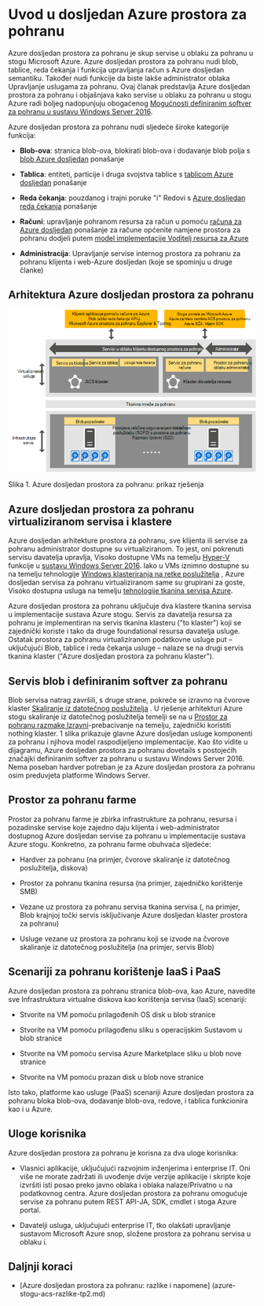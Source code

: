 <properties
    pageTitle="Uvod u dosljedan Azure prostora za pohranu | Microsoft Azure"
    description="Dodatne informacije o Azure dosljedan prostora za pohranu"
    services="azure-stack"
    documentationCenter=""
    authors="AniAnirudh"
    manager="darmour"
    editor=""/>

<tags
    ms.service="azure-stack"
    ms.workload="na"
    ms.tgt_pltfrm="na"
    ms.devlang="na"
    ms.topic="get-started-article"
    ms.date="09/26/2016"
    ms.author="anirudha"/>

# <a name="introduction-to-azure-consistent-storage"></a>Uvod u dosljedan Azure prostora za pohranu
Azure dosljedan prostora za pohranu je skup servise u oblaku za pohranu u stogu Microsoft Azure. Azure dosljedan prostora za pohranu nudi blob, tablice, reda čekanja i funkcija upravljanja račun s Azure dosljedan semantiku. Također nudi funkcije da biste lakše administrator oblaka Upravljanje uslugama za pohranu. Ovaj članak predstavlja Azure dosljedan prostora za pohranu i objašnjava kako servise u oblaku za pohranu u stogu Azure radi boljeg nadopunjuju obogaćenog [Mogućnosti definiranim softver za pohranu u sustavu Windows Server 2016](https://blogs.technet.microsoft.com/windowsserver/2016/04/14/ten-reasons-youll-love-windows-server-2016-5-software-defined-storage/).

Azure dosljedan prostora za pohranu nudi sljedeće široke kategorije funkcija:

- **Blob-ova**: stranica blob-ova, blokirati blob-ova i dodavanje blob polja s   [blob Azure dosljedan](https://msdn.microsoft.com/library/azure/dd179355.aspx#Anchor_1) 
   ponašanje

- **Tablica**: entiteti, particije i druga svojstva tablice s   [tablicom Azure dosljedan](https://msdn.microsoft.com/library/azure/dd179355.aspx#Anchor_3) 
   ponašanje

- **Reda čekanja**: pouzdanog i trajni poruke "i" Redovi s   [Azure dosljedan reda čekanja](https://msdn.microsoft.com/library/azure/dd179355.aspx#Anchor_2) 
   ponašanje

- **Računi**: upravljanje pohranom resursa za račun u pomoću   [računa za Azure dosljedan](https://azure.microsoft.com/documentation/articles/storage-create-storage-account/) 
   ponašanje za račune općenite namjene prostora za pohranu dodjeli putem [model implementacije Voditelj resursa za Azure](https://azure.microsoft.com/documentation/articles/resource-manager-deployment-model/)

- **Administracija**: Upravljanje servise internog prostora za pohranu za pohranu klijenta i web-Azure dosljedan (koje se spominju u druge članke)

<span id="_Toc386544160" class="anchor"><span id="_Toc389466733" class="anchor"><span id="_Toc433223833" class="anchor"></span></span></span>
## <a name="azure-consistent-storage-architecture"></a>Arhitektura Azure dosljedan prostora za pohranu

![Azure stogu prostora za pohranu: prikaz rješenja](./media/azure-stack-storage-overview/acs-solution-view.png)

<span id="_Ref428549771" class="anchor"></span>Slika 1. Azure dosljedan prostora za pohranu: prikaz rješenja

## <a name="azure-consistent-storage-virtualized-services-and-clusters"></a>Azure dosljedan prostora za pohranu virtualiziranom servisa i klastere

Azure dosljedan arhitekture prostora za pohranu, sve klijenta ili servise za pohranu administrator dostupne su virtualiziranom. To jest, oni pokrenuti servisu davatelja upravlja, Visoko dostupne VMs na temelju [Hyper-V](https://technet.microsoft.com/library/dn765471.aspx) funkcije u [sustavu Windows Server 2016](http://www.microsoft.com/server-cloud/products/windows-server-2016/).
Iako u VMs iznimno dostupne su na temelju tehnologije [Windows klasteriranja na retke poslužitelja](https://technet.microsoft.com/library/dn765474.aspx) , Azure dosljedan servisa za pohranu virtualiziranom same su grupirani za goste, Visoko dostupna usluga na temelju [tehnologije tkanina servisa Azure](http://azure.microsoft.com/campaigns/service-fabric/).

Azure dosljedan prostora za pohranu uključuje dva klastere tkanina servisa u implementacije sustava Azure stogu.
Servis za davatelja resursa za pohranu je implementiran na servis tkanina klasteru ("to klaster") koji se zajednički koriste i tako da druge foundational resursa davatelja usluge. Ostatak prostora za pohranu virtualiziranom podatkovne usluge put – uključujući Blob, tablice i reda čekanja usluge – nalaze se na drugi servis tkanina klaster ("Azure dosljedan prostora za pohranu klaster").

## <a name="blob-service-and-software-defined-storage"></a>Servis blob i definiranim softver za pohranu

Blob servisa natrag završili, s druge strane, pokreće se izravno na čvorove klaster [Skaliranje iz datotečnog poslužitelja](https://technet.microsoft.com/library/hh831349.aspx) . U rješenje arhitekturi Azure stogu skaliranje iz datotečnog poslužitelja temelji se na u [Prostor za pohranu razmake Izravni](https://technet.microsoft.com/library/mt126109.aspx)-prebacivanje na temelju, zajednički koristiti nothing klaster. 1 slika prikazuje glavne Azure dosljedan usluge komponenti za pohranu i njihova model raspodijeljeno implementacije. Kao što vidite u dijagramu, Azure dosljedan prostora za pohranu dovetails s postojećih značajki definiranim softver za pohranu u sustavu Windows Server 2016. Nema poseban hardver potreban je za Azure dosljedan prostora za pohranu osim preduvjeta platforme Windows Server.

## <a name="storage-farm"></a>Prostor za pohranu farme

Prostor za pohranu farme je zbirka infrastrukture za pohranu, resursa i pozadinske servise koje zajedno daju klijenta i web-administrator dostupnog Azure dosljedan servise za pohranu u implementacije sustava Azure stogu. Konkretno, za pohranu farme obuhvaća sljedeće:

- Hardver za pohranu (na primjer, čvorove skaliranje iz datotečnog poslužitelja, diskova)

- Prostor za pohranu tkanina resursa (na primjer, zajedničko korištenje SMB)

- Vezane uz prostora za pohranu servisa tkanina servisa (, na primjer, Blob krajnjoj točki servis isključivanje Azure dosljedan klaster prostora za pohranu)

- Usluge vezane uz prostora za pohranu koji se izvode na čvorove skaliranje iz datotečnog poslužitelja (na primjer, servis Blob)

## <a name="iaas-and-paas-storage-usage-scenarios"></a>Scenariji za pohranu korištenje IaaS i PaaS

Azure dosljedan prostora za pohranu stranica blob-ova, kao Azure, navedite sve Infrastruktura virtualne diskova kao korištenja servisa (IaaS) scenariji:

- Stvorite na VM pomoću prilagođenih OS disk u blob stranice

- Stvorite na VM pomoću prilagođenu sliku s operacijskim Sustavom u blob stranice

- Stvorite na VM pomoću servisa Azure Marketplace sliku u blob nove stranice

- Stvorite na VM pomoću prazan disk u blob nove stranice

Isto tako, platforme kao usluge (PaaS) scenariji Azure dosljedan prostora za pohranu bloka blob-ova, dodavanje blob-ova, redove, i tablica funkcionira kao i u Azure.

## <a name="user-roles"></a>Uloge korisnika


Azure dosljedan prostora za pohranu je korisna za dva uloge korisnika:

- Vlasnici aplikacije, uključujući razvojnim inženjerima i enterprise IT. Oni više ne morate zadržati ili uvođenje dvije verzije aplikacije i skripte koje izvršiti isti posao preko javno oblaka i oblaka nalaze/Privatno u na podatkovnog centra. Azure dosljedan prostora za pohranu omogućuje servise za pohranu putem REST API-JA, SDK, cmdlet i stoga Azure portal.

- Davatelji usluga, uključujući enterprise IT, tko olakšati upravljanje sustavom Microsoft Azure snop, složene prostora za pohranu servisa u oblaku i.

## <a name="next-steps"></a>Daljnji koraci


- <span id="Concepts" class="anchor"></span>[Azure dosljedan prostora za pohranu: razlike i napomene] (azure-stogu-acs-razlike-tp2.md)
